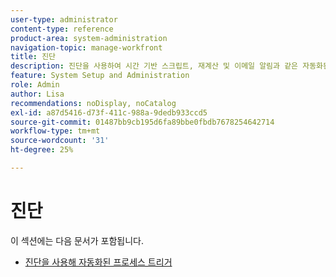 ```yaml
---
user-type: administrator
content-type: reference
product-area: system-administration
navigation-topic: manage-workfront
title: 진단
description: 진단을 사용하여 시간 기반 스크립트, 재계산 및 이메일 알림과 같은 자동화된 프로세스를 수동으로 트리거할 수 있습니다.
feature: System Setup and Administration
role: Admin
author: Lisa
recommendations: noDisplay, noCatalog
exl-id: a87d5416-d73f-411c-988a-9dedb933ccd5
source-git-commit: 01487bb9cb195d6fa89bbe0fbdb7678254642714
workflow-type: tm+mt
source-wordcount: '31'
ht-degree: 25%

---
```


# 진단

이 섹션에는 다음 문서가 포함됩니다.

* [진단을 사용해 자동화된 프로세스 트리거](../../../administration-and-setup/manage-workfront/run-diagnostics/use-diagnostics-to-trigger-automated-processes.md)
